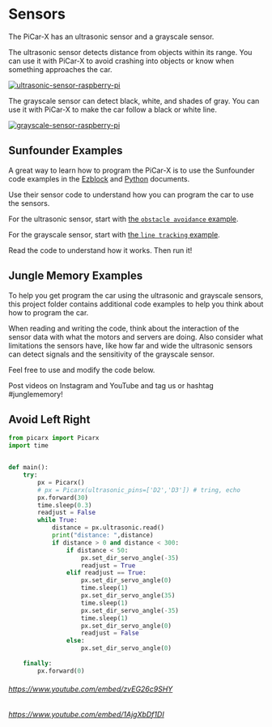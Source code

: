 # Sensors

The PiCar-X has an ultrasonic sensor and a grayscale sensor.

The ultrasonic sensor detects distance from objects within its range. You can use it with PiCar-X to avoid crashing into objects or know when something approaches the car.

[![ultrasonic-sensor-raspberry-pi](//ws-na.amazon-adsystem.com/widgets/q?_encoding=UTF8&ASIN=B01JG09DCK&Format=_SL160_&ID=AsinImage&MarketPlace=US&ServiceVersion=20070822&WS=1&tag=jungle-memory-20&language=en_US)](https://amzn.to/3L1feA7)

The grayscale sensor can detect black, white, and shades of gray. You can use it with PiCar-X to make the car follow a black or white line.

[![grayscale-sensor-raspberry-pi](//ws-na.amazon-adsystem.com/widgets/q?_encoding=UTF8&ASIN=B07VY254N8&Format=_SL160_&ID=AsinImage&MarketPlace=US&ServiceVersion=20070822&WS=1&tag=jungle-memory-20&language=en_US)](https://amzn.to/3jP7NQL)

## Sunfounder Examples

A great way to learn how to program the PiCar-X is to use the Sunfounder code examples in the [Ezblock](https://docs.sunfounder.com/projects/picar-x/en/latest/ezblock/play_with_ezblock.html) and [Python](https://docs.sunfounder.com/projects/picar-x/en/latest/python/play_with_python.html) documents.

Use their sensor code to understand how you can program the car to use the sensors.

For the ultrasonic sensor, start with [the `obstacle avoidance` example](https://docs.sunfounder.com/projects/picar-x/en/latest/python/python_avoid.html). 

For the grayscale sensor, start with [the `line tracking` example](https://docs.sunfounder.com/projects/picar-x/en/latest/python/python_line_track.html). 

Read the code to understand how it works. Then run it!

## Jungle Memory Examples

To help you get program the car using the ultrasonic and grayscale sensors, this project folder contains additional code examples to help you think about how to program the car. 

When reading and writing the code, think about the interaction of the sensor data with what the motors and servers are doing. Also consider what limitations the sensors have, like how far and wide the ultrasonic sensors can detect signals and the sensitivity of the grayscale sensor.

Feel free to use and modify the code below.

Post videos on Instagram and YouTube and tag us or hashtag #junglememory!

## Avoid Left Right

```python
from picarx import Picarx
import time


def main():
    try:
        px = Picarx()
        # px = Picarx(ultrasonic_pins=['D2','D3']) # tring, echo
        px.forward(30)
        time.sleep(0.3)
        readjust = False
        while True:
            distance = px.ultrasonic.read()
            print("distance: ",distance)
            if distance > 0 and distance < 300:
                if distance < 50:
                    px.set_dir_servo_angle(-35)
                    readjust = True
                elif readjust == True:
                    px.set_dir_servo_angle(0)
                    time.sleep(1)
                    px.set_dir_servo_angle(35)
                    time.sleep(1)
                    px.set_dir_servo_angle(-35)
                    time.sleep(1)
                    px.set_dir_servo_angle(0)
                    readjust = False
                else:
                    px.set_dir_servo_angle(0)
            
    finally:
        px.forward(0)
```

###### https://www.youtube.com/embed/zvEG26c9SHY

###### https://www.youtube.com/embed/1AjgXbDf1DI
